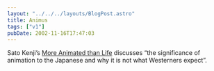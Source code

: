 ```yaml
---
layout: "../../../layouts/BlogPost.astro"
title: Animus
tags: ["v1"]
pubDate: 2002-11-16T17:47:03
---
```


Sato Kenji&#8217;s [More Animated than Life][1] discusses &#8220;the significance of animation to the Japanese and why it is not what Westerners expect&#8221;.

[1]: http://www.kampo.co.jp/kyoto-journal/media/animated.html
